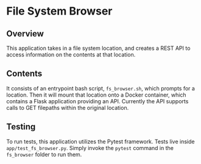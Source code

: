 # File System Browser

## Overview

This application takes in a file system location, and creates a REST API to access information on the contents at that location.

## Contents

It consists of an entrypoint bash script, `fs_browser.sh`, which prompts for a location. Then it will mount that location onto a Docker container, which contains a Flask application providing an API. Currently the API supports calls to GET filepaths within the original location.

## Testing

To run tests, this application utilizes the Pytest framework. Tests live inside `app/test_fs_browser.py`. Simply invoke the `pytest` command in the `fs_browser` folder to run them.